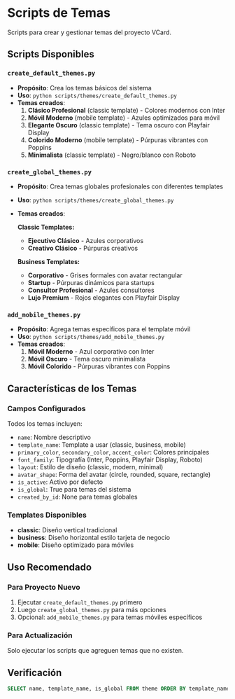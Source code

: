 # Scripts de Temas

Scripts para crear y gestionar temas del proyecto VCard.

## Scripts Disponibles

### `create_default_themes.py`
- **Propósito**: Crea los temas básicos del sistema
- **Uso**: `python scripts/themes/create_default_themes.py`
- **Temas creados**:
  1. **Clásico Profesional** (classic template) - Colores modernos con Inter
  2. **Móvil Moderno** (mobile template) - Azules optimizados para móvil
  3. **Elegante Oscuro** (classic template) - Tema oscuro con Playfair Display
  4. **Colorido Moderno** (mobile template) - Púrpuras vibrantes con Poppins
  5. **Minimalista** (classic template) - Negro/blanco con Roboto

### `create_global_themes.py`
- **Propósito**: Crea temas globales profesionales con diferentes templates
- **Uso**: `python scripts/themes/create_global_themes.py`
- **Temas creados**:
  
  **Classic Templates:**
  - **Ejecutivo Clásico** - Azules corporativos
  - **Creativo Clásico** - Púrpuras creativos
  
  **Business Templates:**
  - **Corporativo** - Grises formales con avatar rectangular
  - **Startup** - Púrpuras dinámicos para startups
  - **Consultor Profesional** - Azules consultores
  - **Lujo Premium** - Rojos elegantes con Playfair Display

### `add_mobile_themes.py`
- **Propósito**: Agrega temas específicos para el template móvil
- **Uso**: `python scripts/themes/add_mobile_themes.py`
- **Temas creados**:
  1. **Móvil Moderno** - Azul corporativo con Inter
  2. **Móvil Oscuro** - Tema oscuro minimalista
  3. **Móvil Colorido** - Púrpuras vibrantes con Poppins

## Características de los Temas

### Campos Configurados
Todos los temas incluyen:
- `name`: Nombre descriptivo
- `template_name`: Template a usar (classic, business, mobile)
- `primary_color`, `secondary_color`, `accent_color`: Colores principales
- `font_family`: Tipografía (Inter, Poppins, Playfair Display, Roboto)
- `layout`: Estilo de diseño (classic, modern, minimal)
- `avatar_shape`: Forma del avatar (circle, rounded, square, rectangle)
- `is_active`: Activo por defecto
- `is_global`: True para temas del sistema
- `created_by_id`: None para temas globales

### Templates Disponibles
- **classic**: Diseño vertical tradicional
- **business**: Diseño horizontal estilo tarjeta de negocio
- **mobile**: Diseño optimizado para móviles

## Uso Recomendado

### Para Proyecto Nuevo
1. Ejecutar `create_default_themes.py` primero
2. Luego `create_global_themes.py` para más opciones
3. Opcional: `add_mobile_themes.py` para temas móviles específicos

### Para Actualización
Solo ejecutar los scripts que agreguen temas que no existen.

## Verificación
```sql
SELECT name, template_name, is_global FROM theme ORDER BY template_name, name;
```